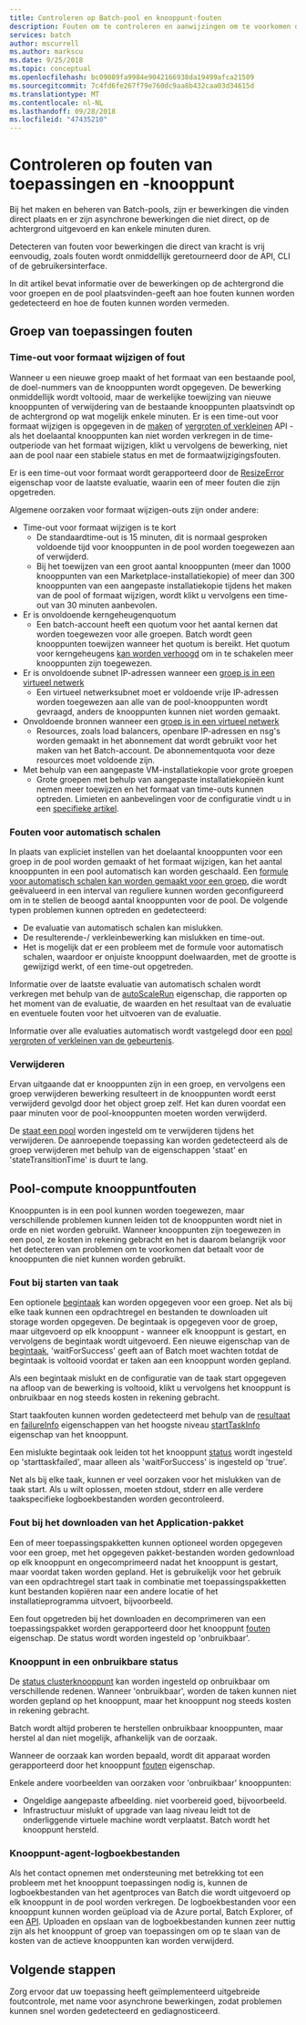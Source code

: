 ```yaml
---
title: Controleren op Batch-pool en knooppunt-fouten
description: Fouten om te controleren en aanwijzingen om te voorkomen dat bij het maken van pools en knooppunten
services: batch
author: mscurrell
ms.author: markscu
ms.date: 9/25/2018
ms.topic: conceptual
ms.openlocfilehash: bc09089fa9984e9042166938da19499afca21509
ms.sourcegitcommit: 7c4fd6fe267f79e760dc9aa8b432caa03d34615d
ms.translationtype: MT
ms.contentlocale: nl-NL
ms.lasthandoff: 09/28/2018
ms.locfileid: "47435210"
---
```

# <a name="checking-for-pool-and-node-errors"></a>Controleren op fouten van toepassingen en -knooppunt

Bij het maken en beheren van Batch-pools, zijn er bewerkingen die vinden direct plaats en er zijn asynchrone bewerkingen die niet direct, op de achtergrond uitgevoerd en kan enkele minuten duren.

Detecteren van fouten voor bewerkingen die direct van kracht is vrij eenvoudig, zoals fouten wordt onmiddellijk geretourneerd door de API, CLI of de gebruikersinterface.

In dit artikel bevat informatie over de bewerkingen op de achtergrond die voor groepen en de pool plaatsvinden-geeft aan hoe fouten kunnen worden gedetecteerd en hoe de fouten kunnen worden vermeden.

## <a name="pool-errors"></a>Groep van toepassingen fouten

### <a name="resize-timeout-or-failure"></a>Time-out voor formaat wijzigen of fout

Wanneer u een nieuwe groep maakt of het formaat van een bestaande pool, de doel-nummers van de knooppunten wordt opgegeven.  De bewerking onmiddellijk wordt voltooid, maar de werkelijke toewijzing van nieuwe knooppunten of verwijdering van de bestaande knooppunten plaatsvindt op de achtergrond op wat mogelijk enkele minuten.  Er is een time-out voor formaat wijzigen is opgegeven in de [maken](https://docs.microsoft.com/rest/api/batchservice/pool/add) of [vergroten of verkleinen](https://docs.microsoft.com/rest/api/batchservice/pool/resize) API - als het doelaantal knooppunten kan niet worden verkregen in de time-outperiode van het formaat wijzigen, klikt u vervolgens de bewerking, niet aan de pool naar een stabiele status en met de formaatwijzigingsfouten.

Er is een time-out voor formaat wordt gerapporteerd door de [ResizeError](https://docs.microsoft.com/rest/api/batchservice/pool/get#resizeerror) eigenschap voor de laatste evaluatie, waarin een of meer fouten die zijn opgetreden.

Algemene oorzaken voor formaat wijzigen-outs zijn onder andere:
- Time-out voor formaat wijzigen is te kort
  - De standaardtime-out is 15 minuten, dit is normaal gesproken voldoende tijd voor knooppunten in de pool worden toegewezen aan of verwijderd.
  - Bij het toewijzen van een groot aantal knooppunten (meer dan 1000 knooppunten van een Marketplace-installatiekopie) of meer dan 300 knooppunten van een aangepaste installatiekopie tijdens het maken van de pool of formaat wijzigen, wordt klikt u vervolgens een time-out van 30 minuten aanbevolen.
- Er is onvoldoende kerngeheugenquotum
  - Een batch-account heeft een quotum voor het aantal kernen dat worden toegewezen voor alle groepen.  Batch wordt geen knooppunten toewijzen wanneer het quotum is bereikt.  Het quotum voor kerngeheugens [kan worden verhoogd](https://docs.microsoft.com/azure/batch/batch-quota-limit) om in te schakelen meer knooppunten zijn toegewezen.
- Er is onvoldoende subnet IP-adressen wanneer een [groep is in een virtueel netwerk](https://docs.microsoft.com/azure/batch/batch-virtual-network)
  - Een virtueel netwerksubnet moet er voldoende vrije IP-adressen worden toegewezen aan alle van de pool-knooppunten wordt gevraagd, anders de knooppunten kunnen niet worden gemaakt.
- Onvoldoende bronnen wanneer een [groep is in een virtueel netwerk](https://docs.microsoft.com/azure/batch/batch-virtual-network)
  - Resources, zoals load balancers, openbare IP-adressen en nsg's worden gemaakt in het abonnement dat wordt gebruikt voor het maken van het Batch-account.  De abonnementquota voor deze resources moet voldoende zijn.
- Met behulp van een aangepaste VM-installatiekopie voor grote groepen
  - Grote groepen met behulp van aangepaste installatiekopieën kunt nemen meer toewijzen en het formaat van time-outs kunnen optreden.  Limieten en aanbevelingen voor de configuratie vindt u in een [specifieke artikel](https://docs.microsoft.com/azure/batch/batch-custom-images). 

### <a name="auto-scale-failures"></a>Fouten voor automatisch schalen

In plaats van expliciet instellen van het doelaantal knooppunten voor een groep in de pool worden gemaakt of het formaat wijzigen, kan het aantal knooppunten in een pool automatisch kan worden geschaald.  Een [formule voor automatisch schalen kan worden gemaakt voor een groep](https://docs.microsoft.com/azure/batch/batch-automatic-scaling), die wordt geëvalueerd in een interval van reguliere kunnen worden geconfigureerd om in te stellen de beoogd aantal knooppunten voor de pool.  De volgende typen problemen kunnen optreden en gedetecteerd:

- De evaluatie van automatisch schalen kan mislukken.
- De resulterende-/ verkleinbewerking kan mislukken en time-out.
- Het is mogelijk dat er een probleem met de formule voor automatisch schalen, waardoor er onjuiste knooppunt doelwaarden, met de grootte is gewijzigd werkt, of een time-out opgetreden.

Informatie over de laatste evaluatie van automatisch schalen wordt verkregen met behulp van de [autoScaleRun](https://docs.microsoft.com/rest/api/batchservice/pool/get#autoscalerun) eigenschap, die rapporten op het moment van de evaluatie, de waarden en het resultaat van de evaluatie en eventuele fouten voor het uitvoeren van de evaluatie.

Informatie over alle evaluaties automatisch wordt vastgelegd door een [pool vergroten of verkleinen van de gebeurtenis](https://docs.microsoft.com/azure/batch/batch-pool-resize-complete-event).

### <a name="delete"></a>Verwijderen

Ervan uitgaande dat er knooppunten zijn in een groep, en vervolgens een groep verwijderen bewerking resulteert in de knooppunten wordt eerst verwijderd gevolgd door het object groep zelf.  Het kan duren voordat een paar minuten voor de pool-knooppunten moeten worden verwijderd.

De [staat een pool](https://docs.microsoft.com/rest/api/batchservice/pool/get#poolstate) worden ingesteld om te verwijderen tijdens het verwijderen.  De aanroepende toepassing kan worden gedetecteerd als de groep verwijderen met behulp van de eigenschappen 'staat' en 'stateTransitionTime' is duurt te lang.

## <a name="pool-compute-node-errors"></a>Pool-compute knooppuntfouten

Knooppunten is in een pool kunnen worden toegewezen, maar verschillende problemen kunnen leiden tot de knooppunten wordt niet in orde en niet worden gebruikt.  Wanneer knooppunten zijn toegewezen in een pool, ze kosten in rekening gebracht en het is daarom belangrijk voor het detecteren van problemen om te voorkomen dat betaalt voor de knooppunten die niet kunnen worden gebruikt.

### <a name="start-task-failure"></a>Fout bij starten van taak

Een optionele [begintaak](https://docs.microsoft.com/rest/api/batchservice/pool/add#starttask) kan worden opgegeven voor een groep.  Net als bij elke taak kunnen een opdrachtregel en bestanden te downloaden uit storage worden opgegeven.  De begintaak is opgegeven voor de groep, maar uitgevoerd op elk knooppunt - wanneer elk knooppunt is gestart, en vervolgens de begintaak wordt uitgevoerd.  Een nieuwe eigenschap van de [begintaak](https://docs.microsoft.com/rest/api/batchservice/pool/add#starttask), 'waitForSuccess' geeft aan of Batch moet wachten totdat de begintaak is voltooid voordat er taken aan een knooppunt worden gepland.

Als een begintaak mislukt en de configuratie van de taak start opgegeven na afloop van de bewerking is voltooid, klikt u vervolgens het knooppunt is onbruikbaar en nog steeds kosten in rekening gebracht.

Start taakfouten kunnen worden gedetecteerd met behulp van de [resultaat](https://docs.microsoft.com/rest/api/batchservice/computenode/get#taskexecutionresult) en [failureInfo](https://docs.microsoft.com/rest/api/batchservice/computenode/get#taskfailureinformation) eigenschappen van het hoogste niveau [startTaskInfo](https://docs.microsoft.com/rest/api/batchservice/computenode/get#starttaskinformation) eigenschap van het knooppunt.

Een mislukte begintaak ook leiden tot het knooppunt [status](https://docs.microsoft.com/rest/api/batchservice/computenode/get#computenodestate) wordt ingesteld op 'starttaskfailed', maar alleen als 'waitForSuccess' is ingesteld op 'true'.

Net als bij elke taak, kunnen er veel oorzaken voor het mislukken van de taak start.  Als u wilt oplossen, moeten stdout, stderr en alle verdere taakspecifieke logboekbestanden worden gecontroleerd.

### <a name="application-package-download-failure"></a>Fout bij het downloaden van het Application-pakket

Een of meer toepassingspakketten kunnen optioneel worden opgegeven voor een groep, met het opgegeven pakket-bestanden worden gedownload op elk knooppunt en ongecomprimeerd nadat het knooppunt is gestart, maar voordat taken worden gepland.  Het is gebruikelijk voor het gebruik van een opdrachtregel start taak in combinatie met toepassingspakketten kunt bestanden kopiëren naar een andere locatie of het installatieprogramma uitvoert, bijvoorbeeld.

Een fout opgetreden bij het downloaden en decomprimeren van een toepassingspakket worden gerapporteerd door het knooppunt [fouten](https://docs.microsoft.com/rest/api/batchservice/computenode/get#computenodeerror) eigenschap.  De status wordt worden ingesteld op 'onbruikbaar'.

### <a name="node-in-unusable-state"></a>Knooppunt in een onbruikbare status

De [status clusterknooppunt](https://docs.microsoft.com/rest/api/batchservice/computenode/get#computenodestate) kan worden ingesteld op onbruikbaar om verschillende redenen.  Wanneer 'onbruikbaar', worden de taken kunnen niet worden gepland op het knooppunt, maar het knooppunt nog steeds kosten in rekening gebracht.

Batch wordt altijd proberen te herstellen onbruikbaar knooppunten, maar herstel al dan niet mogelijk, afhankelijk van de oorzaak.

Wanneer de oorzaak kan worden bepaald, wordt dit apparaat worden gerapporteerd door het knooppunt [fouten](https://docs.microsoft.com/rest/api/batchservice/computenode/get#computenodeerror) eigenschap.

Enkele andere voorbeelden van oorzaken voor 'onbruikbaar' knooppunten:

- Ongeldige aangepaste afbeelding. niet voorbereid goed, bijvoorbeeld.
- Infrastructuur mislukt of upgrade van laag niveau leidt tot de onderliggende virtuele machine wordt verplaatst. Batch wordt het knooppunt hersteld.

### <a name="node-agent-log-files"></a>Knooppunt-agent-logboekbestanden

Als het contact opnemen met ondersteuning met betrekking tot een probleem met het knooppunt toepassingen nodig is, kunnen de logboekbestanden van het agentproces van Batch die wordt uitgevoerd op elk knooppunt in de pool worden verkregen.  De logboekbestanden voor een knooppunt kunnen worden geüpload via de Azure portal, Batch Explorer, of een [API](https://docs.microsoft.com/rest/api/batchservice/computenode/uploadbatchservicelogs).  Uploaden en opslaan van de logboekbestanden kunnen zeer nuttig zijn als het knooppunt of groep van toepassingen om op te slaan van de kosten van de actieve knooppunten kan worden verwijderd.

## <a name="next-steps"></a>Volgende stappen

Zorg ervoor dat uw toepassing heeft geïmplementeerd uitgebreide foutcontrole, met name voor asynchrone bewerkingen, zodat problemen kunnen snel worden gedetecteerd en gediagnosticeerd.
